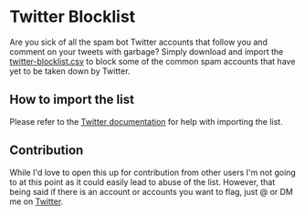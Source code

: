 # Twitter Blocklist
Are you sick of all the spam bot Twitter accounts that follow you and comment on your tweets with garbage? Simply download and import the [twitter-blocklist.csv](https://github.com/chrislange/twitter-blocklist/blob/master/twitter-blocklist.csv) to block some of the common spam accounts that have yet to be taken down by Twitter.

## How to import the list
Please refer to the [Twitter documentation](https://help.twitter.com/en/using-twitter/advanced-twitter-block-options) for help with importing the list.

## Contribution
While I'd love to open this up for contribution from other users I'm not going to at this point as it could easily lead to abuse of the list. However, that being said if there is an account or accounts you want to flag, just @ or DM me on [Twitter](https://twitter.com/crslng).
